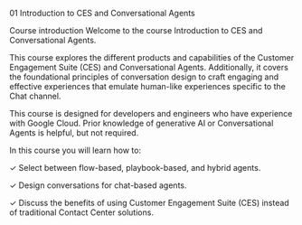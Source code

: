 01
Introduction to CES and Conversational Agents

Course introduction
Welcome to the course Introduction to CES and Conversational Agents.

This course explores the different products and capabilities of the Customer Engagement Suite (CES) and Conversational Agents. Additionally, it covers the foundational principles of conversation design to craft engaging and effective experiences that emulate human-like experiences specific to the Chat channel.

This course is designed for developers and engineers who have experience with Google Cloud. Prior knowledge of generative AI or Conversational Agents is helpful, but not required.

In this course you will learn how to:


✓   Select between flow-based, playbook-based, and hybrid agents.

✓   Design conversations for chat-based agents.

✓   Discuss the benefits of using Customer Engagement Suite (CES) instead of traditional Contact Center solutions.
